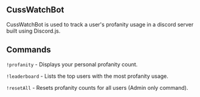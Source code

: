 ## CussWatchBot

CussWatchBot is used to track a user's profanity usage in a discord server built using Discord.js.

## Commands

`!profanity` - Displays your personal profanity count.

`!leaderboard` - Lists the top users with the most profanity usage.

`!resetAll` - Resets profanity counts for all users (Admin only command).